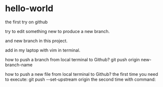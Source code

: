 # hello-world
the first try on github

try to edit something new to produce a new branch.

and new branch in this project.

add in my laptop with vim in terminal.

how to push a branch from local terminal to Github?
git push origin new-branch-name

how to push a new file from local terminal to Github?
the first time you need to execute: git push --set-upstream origin
the second time with command: 


